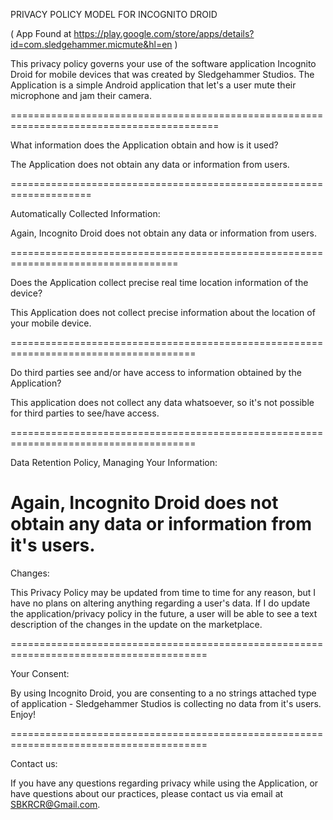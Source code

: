 ﻿PRIVACY POLICY MODEL FOR INCOGNITO DROID 

( App Found at https://play.google.com/store/apps/details?id=com.sledgehammer.micmute&hl=en )

This privacy policy governs your use of the software application Incognito Droid for mobile devices that was created by Sledgehammer Studios.  The Application is a simple Android application that let's a user mute their microphone and jam their camera.

==========================================================================================

What information does the Application obtain and how is it used?

The Application does not obtain any data or information from users.

====================================================================

Automatically Collected Information:

Again, Incognito Droid does not obtain any data or information from users.

===================================================================================

Does the Application collect precise real time location information of the device?

This Application does not collect precise information about the location of your mobile device. 

======================================================================================

Do third parties see and/or have access to information obtained by the Application?


This application does not collect any data whatsoever, so it's not possible for third parties to see/have access.

======================================================================================

Data Retention Policy, Managing Your Information:

Again, Incognito Droid does not obtain any data or information from it's users.
======================================================================================= 

Changes:

This Privacy Policy may be updated from time to time for any reason, but I have no plans on altering anything regarding a user's data.  If I do update the application/privacy policy in the future, a user will be able to see a text description of the changes in the update on the marketplace.

========================================================================================

Your Consent:

By using Incognito Droid, you are consenting to a no strings attached type of application - Sledgehammer Studios is collecting no data from it's users.  Enjoy!

========================================================================================

Contact us:

If you have any questions regarding privacy while using the Application, or have questions about our practices, please contact us via email at SBKRCR@Gmail.com.

